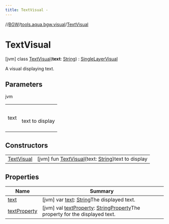 ```yaml
---
title: TextVisual -
---
```

//[BGW](../../../index.md)/[tools.aqua.bgw.visual](../index.md)/[TextVisual](index.md)



# TextVisual  
 [jvm] class [TextVisual](index.md)(**text**: [String](https://kotlinlang.org/api/latest/jvm/stdlib/kotlin/-string/index.html)) : [SingleLayerVisual](../-single-layer-visual/index.md)

A visual displaying text.

   


## Parameters  
  
jvm  
  
| | |
|---|---|
| <a name="tools.aqua.bgw.visual/TextVisual///PointingToDeclaration/"></a>text| <a name="tools.aqua.bgw.visual/TextVisual///PointingToDeclaration/"></a><br><br>text to display<br><br>|
  


## Constructors  
  
| | |
|---|---|
| <a name="tools.aqua.bgw.visual/TextVisual/TextVisual/#kotlin.String/PointingToDeclaration/"></a>[TextVisual](-text-visual.md)| <a name="tools.aqua.bgw.visual/TextVisual/TextVisual/#kotlin.String/PointingToDeclaration/"></a> [jvm] fun [TextVisual](-text-visual.md)(text: [String](https://kotlinlang.org/api/latest/jvm/stdlib/kotlin/-string/index.html))text to display   <br>|


## Properties  
  
|  Name |  Summary | 
|---|---|
| <a name="tools.aqua.bgw.visual/TextVisual/text/#/PointingToDeclaration/"></a>[text](text.md)| <a name="tools.aqua.bgw.visual/TextVisual/text/#/PointingToDeclaration/"></a> [jvm] var [text](text.md): [String](https://kotlinlang.org/api/latest/jvm/stdlib/kotlin/-string/index.html)The displayed text.   <br>|
| <a name="tools.aqua.bgw.visual/TextVisual/textProperty/#/PointingToDeclaration/"></a>[textProperty](text-property.md)| <a name="tools.aqua.bgw.visual/TextVisual/textProperty/#/PointingToDeclaration/"></a> [jvm] val [textProperty](text-property.md): [StringProperty](../../tools.aqua.bgw.observable/-string-property/index.md)The property for the displayed text.   <br>|

